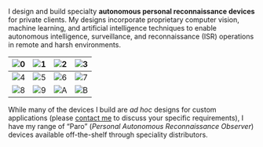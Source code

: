 <!-- ```
      _________    _________    ____  ___                __                 ___           ___
     /  ______/\  /  ____  /\  /   /\/  /\              /_/\               /  /\         /  /\ 
    /  /\_____\/ /  /___/ / / /   / /  / /              \_\/              /  / /     ___/  /_/
   /  / /       /  ______/ / /    \/  / /  _____      ___    ______      /  /_/___  /__   ___/\
  /  / /       /  /\_____\/ /  _     / /  /     \    /  /\  /  __  \    /  ___   /\ \_/  /\__\/
 /  /_/____   /  / /       /  /\\    \/  /  /\  /\  /  / / /  /_/  /|  /  /\ /  / /  /  / /  __    __    __
/_________/\ /__/ /       /__/ / \___/\ /__/ /_/ / /__/ / /_____  / / /__/ //__/ /  /__/ /  /_/\  /_/\  /_/\
\_________\/ \__\/        \__\/   \__\/ \__\/\_\/  \__\/  \____/ / /  \__\/ \__\/   \__\/   \_\/  \_\/  \_\/
                                                           ___/ / /
                                                          /____/ /
                                                          \____\/
``` -->                         

I design and build specialty **autonomous personal reconnaissance devices** for private clients. My designs incorporate proprietary computer vision, machine learning, and artificial intelligence techniques to enable autonomous intelligence, surveillance, and reconnaissance (ISR) operations in remote and harsh environments.

| ![0](content/scene-01.png) | ![1](content/scene-03.png) | ![2](content/scene-06.png) | ![3](content/scan-01.png)  | 
| :------------------------: | :------------------------: | :------------------------: | :------------------------: | 
| ![4](content/scan-04.png)  | ![5](content/scene-02.png) | ![6](content/scene-08.png) | ![7](content/scene-05.png) | 
| ![8](content/scene-07.png) | ![9](content/scene-09.png) | ![A](content/scene-04.png) | ![B](content/scene-10.png) | 

While many of the devices I build are *ad hoc* designs for custom applications (please [contact me](mailto:chris@cpknight.io) to discuss your specific requirements), I have my range of “Paro” (*Personal Autonomous Reconnaissance Observer*) devices available off-the-shelf through speciality distributors. <!-- in the United States, the United Kingdom, France, Australia, and Israel. -->
